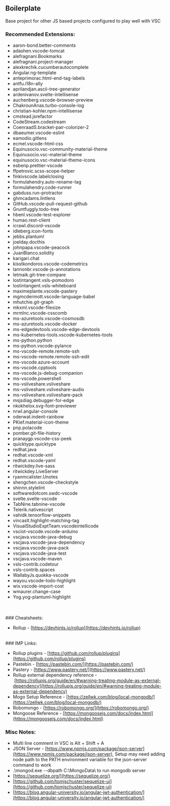 ## Boilerplate

Base project for other JS based projects configured to play well with VSC
<br>

### Recommended Extensions:

- aaron-bond.better-comments
- adashen.vscode-tomcat
- alefragnani.Bookmarks
- alefragnani.project-manager
- alexkrechik.cucumberautocomplete
- Angular.ng-template
- anteprimorac.html-end-tag-labels
- antfu.i18n-ally
- aprilandjan.ascii-tree-generator
- ardenivanov.svelte-intellisense
- auchenberg.vscode-browser-preview
- ChakrounAnas.turbo-console-log
- christian-kohler.npm-intellisense
- cmstead.jsrefactor
- CodeStream.codestream
- CoenraadS.bracket-pair-colorizer-2
- dbaeumer.vscode-eslint
- eamodio.gitlens
- ecmel.vscode-html-css
- Equinusocio.vsc-community-material-theme
- Equinusocio.vsc-material-theme
- equinusocio.vsc-material-theme-icons
- esbenp.prettier-vscode
- ffpetrovic.scss-scope-helper
- finkivscode.labelclosing
- formulahendry.auto-rename-tag
- formulahendry.code-runner
- gabduss.run-protractor
- ghmcadams.lintlens
- GitHub.vscode-pull-request-github
- Gruntfuggly.todo-tree
- hbenl.vscode-test-explorer
- humao.rest-client
- icrawl.discord-vscode
- idleberg.icon-fonts
- jebbs.plantuml
- joelday.docthis
- johnpapa.vscode-peacock
- JuanBlanco.solidity
- karigari.chat
- kisstkondoros.vscode-codemetrics
- lannonbr.vscode-js-annotations
- letmaik.git-tree-compare
- lostintangent.vsls-pomodoro
- lostintangent.vsls-whiteboard
- maximeplante.vscode-pastery
- mgmcdermott.vscode-language-babel
- mhutchie.git-graph
- mkxml.vscode-filesize
- mrmlnc.vscode-csscomb
- ms-azuretools.vscode-cosmosdb
- ms-azuretools.vscode-docker
- ms-edgedevtools.vscode-edge-devtools
- ms-kubernetes-tools.vscode-kubernetes-tools
- ms-python.python
- ms-python.vscode-pylance
- ms-vscode-remote.remote-ssh
- ms-vscode-remote.remote-ssh-edit
- ms-vscode.azure-account
- ms-vscode.cpptools
- ms-vscode.js-debug-companion
- ms-vscode.powershell
- ms-vsliveshare.vsliveshare
- ms-vsliveshare.vsliveshare-audio
- ms-vsliveshare.vsliveshare-pack
- msjsdiag.debugger-for-edge
- nkokhelox.svg-font-previewer
- nrwl.angular-console
- oderwat.indent-rainbow
- PKief.material-icon-theme
- pnp.polacode
- pomber.git-file-history
- pranaygp.vscode-css-peek
- quicktype.quicktype
- redhat.java
- redhat.vscode-xml
- redhat.vscode-yaml
- ritwickdey.live-sass
- ritwickdey.LiveServer
- ryanmcalister.Unotes
- shengchen.vscode-checkstyle
- shinnn.stylelint
- softwaredotcom.swdc-vscode
- svelte.svelte-vscode
- TabNine.tabnine-vscode
- Telerik.nativescript
- vahidk.tensorflow-snippets
- vincaslt.highlight-matching-tag
- VisualStudioExptTeam.vscodeintellicode
- vsciot-vscode.vscode-arduino
- vscjava.vscode-java-debug
- vscjava.vscode-java-dependency
- vscjava.vscode-java-pack
- vscjava.vscode-java-test
- vscjava.vscode-maven
- vsls-contrib.codetour
- vsls-contrib.spaces
- WallabyJs.quokka-vscode
- wayou.vscode-todo-highlight
- wix.vscode-import-cost
- wmaurer.change-case
- Yog.yog-plantuml-highlight

<br>
<br>
### Cheatsheets:

- Rollup - [https://devhints.io/rollup](https://devhints.io/rollup)

<br>
### IMP Links:

- Rollup plugins - [https://github.com/rollup/plugins](https://github.com/rollup/plugins)
- Pastebin - [https://pastebin.com/](https://pastebin.com/)
- Pastery - [https://www.pastery.net/](https://www.pastery.net/)
- Rollup external dependency reference - [https://rollupjs.org/guide/en/#warning-treating-module-as-external-dependency](https://rollupjs.org/guide/en/#warning-treating-module-as-external-dependency)
- Mogo Setup Reference - [https://zellwk.com/blog/local-mongodb/](https://zellwk.com/blog/local-mongodb/)
- Robomongo - [https://robomongo.org/](https://robomongo.org/)
- Mongoose Reference - [https://mongoosejs.com/docs/index.html](https://mongoosejs.com/docs/index.html)

### Misc Notes:

- Multi line comment in VSC is Alt + Shift + A
- JSON Server - [https://www.npmjs.com/package/json-server](https://www.npmjs.com/package/json-server)  Setup may need adding node path to the PATH environment variable for the json-server command to work
- .\mongod.exe --dbpath C:\MongoData\ to run mongodb server
- [https://sequelize.org/](https://sequelize.org/)
- [https://github.com/tomjschuster/sequelize-ui](https://github.com/tomjschuster/sequelize-ui)
- [https://blog.angular-university.io/angular-jwt-authentication/](https://blog.angular-university.io/angular-jwt-authentication/)
